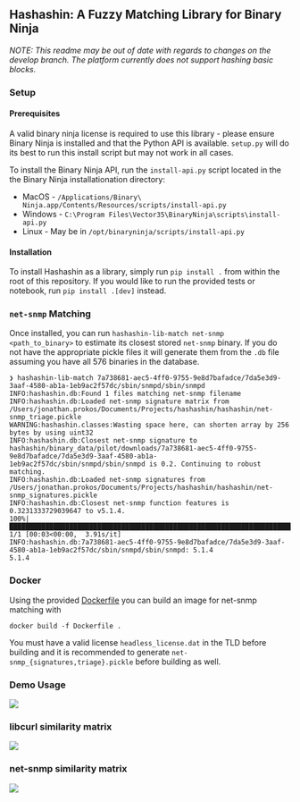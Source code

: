 ## Hashashin: A Fuzzy Matching Library for Binary Ninja

*NOTE: This readme may be out of date with regards to changes on the develop branch. The platform currently does not support hashing basic blocks.* 

### Setup
#### Prerequisites
A valid binary ninja license is required to use this library - please ensure Binary Ninja is installed and that the Python
API is available. `setup.py` will do its best to run this install script but may not work in all cases.

To install the Binary Ninja API, run the `install-api.py` script located in the the Binary Ninja installationation
directory:
- MacOS - `/Applications/Binary\ Ninja.app/Contents/Resources/scripts/install-api.py`
- Windows - `C:\Program Files\Vector35\BinaryNinja\scripts\install-api.py`
- Linux - May be in `/opt/binaryninja/scripts/install-api.py`

#### Installation
To install Hashashin as a library, simply run `pip install .` from within the root of this repository.
If you would like to run the provided tests or notebook, run `pip install .[dev]` instead.

### `net-snmp` Matching
Once installed, you can run `hashashin-lib-match net-snmp <path_to_binary>` to estimate its closest stored `net-snmp` binary. If you do not have the appropriate pickle files it will generate them from the `.db` file assuming you have all 576 binaries in the database.
```
❯ hashashin-lib-match 7a738681-aec5-4ff0-9755-9e8d7bafadce/7da5e3d9-3aaf-4580-ab1a-1eb9ac2f57dc/sbin/snmpd/sbin/snmpd
INFO:hashashin.db:Found 1 files matching net-snmp filename
INFO:hashashin.db:Loaded net-snmp signature matrix from /Users/jonathan.prokos/Documents/Projects/hashashin/hashashin/net-snmp_triage.pickle
WARNING:hashashin.classes:Wasting space here, can shorten array by 256 bytes by using uint32
INFO:hashashin.db:Closest net-snmp signature to hashashin/binary_data/pilot/downloads/7a738681-aec5-4ff0-9755-9e8d7bafadce/7da5e3d9-3aaf-4580-ab1a-1eb9ac2f57dc/sbin/snmpd/sbin/snmpd is 0.2. Continuing to robust matching.
INFO:hashashin.db:Loaded net-snmp signatures from /Users/jonathan.prokos/Documents/Projects/hashashin/hashashin/net-snmp_signatures.pickle
INFO:hashashin.db:Closest net-snmp function features is 0.3231333729039647 to v5.1.4.
100%|█████████████████████████████████████████████████████████████████████████████████████████████████████████████████████████████████████████████████████████████████████████████████| 1/1 [00:03<00:00,  3.91s/it]
INFO:hashashin.db:7a738681-aec5-4ff0-9755-9e8d7bafadce/7da5e3d9-3aaf-4580-ab1a-1eb9ac2f57dc/sbin/snmpd/sbin/snmpd: 5.1.4
5.1.4
```

### Docker
Using the provided [Dockerfile](./Dockerfile) you can build an image for net-snmp matching with 

```docker build -f Dockerfile .```

You must have a valid license `headless_license.dat` in the TLD before building and it is recommended to generate `net-snmp_{signatures,triage}.pickle` before building as well. 

### Demo Usage
![](demo.gif)

### libcurl similarity matrix
![](libcurl_similarity_matrix.png)

### net-snmp similarity matrix
![](net-snmp-full-matrix.png)
